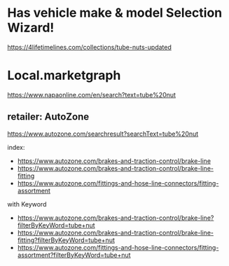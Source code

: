 # Has vehicle make & model Selection Wizard!
https://4lifetimelines.com/collections/tube-nuts-updated


# Local.marketgraph
https://www.napaonline.com/en/search?text=tube%20nut

## retailer: AutoZone
https://www.autozone.com/searchresult?searchText=tube%20nut

index:
- https://www.autozone.com/brakes-and-traction-control/brake-line
- https://www.autozone.com/brakes-and-traction-control/brake-line-fitting
- https://www.autozone.com/fittings-and-hose-line-connectors/fitting-assortment

with Keyword
- https://www.autozone.com/brakes-and-traction-control/brake-line?filterByKeyWord=tube+nut
- https://www.autozone.com/brakes-and-traction-control/brake-line-fitting?filterByKeyWord=tube+nut
- https://www.autozone.com/fittings-and-hose-line-connectors/fitting-assortment?filterByKeyWord=tube+nut
